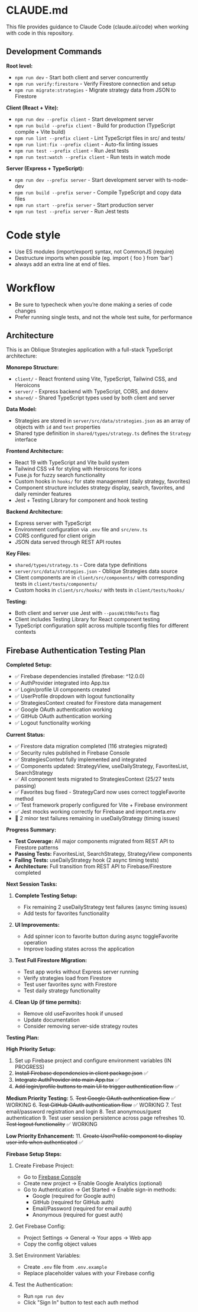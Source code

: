 # CLAUDE.md

This file provides guidance to Claude Code (claude.ai/code) when working with code in this repository.

## Development Commands

**Root level:**
- `npm run dev` - Start both client and server concurrently
- `npm run verify:firestore` - Verify Firestore connection and setup
- `npm run migrate:strategies` - Migrate strategy data from JSON to Firestore

**Client (React + Vite):**
- `npm run dev --prefix client` - Start development server 
- `npm run build --prefix client` - Build for production (TypeScript compile + Vite build)
- `npm run lint --prefix client` - Lint TypeScript files in src/ and tests/
- `npm run lint:fix --prefix client` - Auto-fix linting issues
- `npm run test --prefix client` - Run Jest tests
- `npm run test:watch --prefix client` - Run tests in watch mode

**Server (Express + TypeScript):**
- `npm run dev --prefix server` - Start development server with ts-node-dev
- `npm run build --prefix server` - Compile TypeScript and copy data files
- `npm run start --prefix server` - Start production server
- `npm run test --prefix server` - Run Jest tests


# Code style
- Use ES modules (import/export) syntax, not CommonJS (require)
- Destructure imports when possible (eg. import { foo } from 'bar')
- always add an extra line at end of files.


# Workflow
- Be sure to typecheck when you’re done making a series of code changes
- Prefer running single tests, and not the whole test suite, for performance


## Architecture

This is an Oblique Strategies application with a full-stack TypeScript architecture:

**Monorepo Structure:**
- `client/` - React frontend using Vite, TypeScript, Tailwind CSS, and Heroicons
- `server/` - Express backend with TypeScript, CORS, and dotenv
- `shared/` - Shared TypeScript types used by both client and server

**Data Model:**
- Strategies are stored in `server/src/data/strategies.json` as an array of objects with `id` and `text` properties
- Shared type definition in `shared/types/strategy.ts` defines the `Strategy` interface

**Frontend Architecture:**
- React 19 with TypeScript and Vite build system
- Tailwind CSS v4 for styling with Heroicons for icons
- Fuse.js for fuzzy search functionality
- Custom hooks in `hooks/` for state management (daily strategy, favorites)
- Component structure includes strategy display, search, favorites, and daily reminder features
- Jest + Testing Library for component and hook testing

**Backend Architecture:**
- Express server with TypeScript
- Environment configuration via `.env` file and `src/env.ts`
- CORS configured for client origin
- JSON data served through REST API routes

**Key Files:**
- `shared/types/strategy.ts` - Core data type definitions
- `server/src/data/strategies.json` - Oblique Strategies data source
- Client components are in `client/src/components/` with corresponding tests in `client/tests/components/`
- Custom hooks in `client/src/hooks/` with tests in `client/tests/hooks/`

**Testing:**
- Both client and server use Jest with `--passWithNoTests` flag
- Client includes Testing Library for React component testing
- TypeScript configuration split across multiple tsconfig files for different contexts

## Firebase Authentication Testing Plan

**Completed Setup:**
- ✅ Firebase dependencies installed (firebase: ^12.0.0)
- ✅ AuthProvider integrated into App.tsx
- ✅ Login/profile UI components created
- ✅ UserProfile dropdown with logout functionality
- ✅ StrategiesContext created for Firestore data management
- ✅ Google OAuth authentication working
- ✅ GitHub OAuth authentication working
- ✅ Logout functionality working

**Current Status:**
- ✅ Firestore data migration completed (116 strategies migrated)
- ✅ Security rules published in Firebase Console
- ✅ StrategiesContext fully implemented and integrated
- ✅ Components updated: StrategyView, useDailyStrategy, FavoritesList, SearchStrategy
- ✅ All component tests migrated to StrategiesContext (25/27 tests passing)
- ✅ Favorites bug fixed - StrategyCard now uses correct toggleFavorite method
- ✅ Test framework properly configured for Vite + Firebase environment
- ✅ Jest mocks working correctly for Firebase and import.meta.env
- 🔄 2 minor test failures remaining in useDailyStrategy (timing issues)

**Progress Summary:**
- **Test Coverage:** All major components migrated from REST API to Firestore patterns
- **Passing Tests:** FavoritesList, SearchStrategy, StrategyView components
- **Failing Tests:** useDailyStrategy hook (2 async timing tests)
- **Architecture:** Full transition from REST API to Firebase/Firestore completed

**Next Session Tasks:**
1. **Complete Testing Setup:**
   - Fix remaining 2 useDailyStrategy test failures (async timing issues)
   - Add tests for favorites functionality
   
2. **UI Improvements:**
   - Add spinner icon to favorite button during async toggleFavorite operation
   - Improve loading states across the application
   
3. **Test Full Firestore Migration:**
   - Test app works without Express server running
   - Verify strategies load from Firestore
   - Test user favorites sync with Firestore
   - Test daily strategy functionality
   
4. **Clean Up (if time permits):**
   - Remove old useFavorites hook if unused
   - Update documentation
   - Consider removing server-side strategy routes

**Testing Plan:**

**High Priority Setup:**
1. Set up Firebase project and configure environment variables (IN PROGRESS)
2. ~~Install Firebase dependencies in client package.json~~ ✅
3. ~~Integrate AuthProvider into main App.tsx~~ ✅
4. ~~Add login/profile buttons to main UI to trigger authentication flow~~ ✅

**Medium Priority Testing:**
5. ~~Test Google OAuth authentication flow~~ ✅ WORKING
6. ~~Test GitHub OAuth authentication flow~~ ✅ WORKING
7. Test email/password registration and login
8. Test anonymous/guest authentication
9. Test user session persistence across page refreshes
10. ~~Test logout functionality~~ ✅ WORKING

**Low Priority Enhancement:**
11. ~~Create UserProfile component to display user info when authenticated~~ ✅

**Firebase Setup Steps:**
1. Create Firebase Project:
   - Go to [Firebase Console](https://console.firebase.google.com)
   - Create new project → Enable Google Analytics (optional)
   - Go to Authentication → Get Started → Enable sign-in methods:
     - Google (required for Google auth)
     - GitHub (required for GitHub auth) 
     - Email/Password (required for email auth)
     - Anonymous (required for guest auth)

2. Get Firebase Config:
   - Project Settings → General → Your apps → Web app
   - Copy the config object values

3. Set Environment Variables:
   - Create `.env` file from `.env.example`
   - Replace placeholder values with your Firebase config

4. Test the Authentication:
   - Run `npm run dev` 
   - Click "Sign In" button to test each auth method

